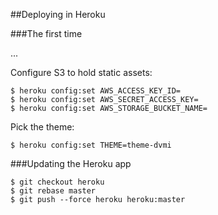 ##Deploying in Heroku

###The first time

...

Configure S3 to hold static assets:

    $ heroku config:set AWS_ACCESS_KEY_ID=
    $ heroku config:set AWS_SECRET_ACCESS_KEY=
    $ heroku config:set AWS_STORAGE_BUCKET_NAME=

Pick the theme:

    $ heroku config:set THEME=theme-dvmi

###Updating the Heroku app

    $ git checkout heroku
    $ git rebase master
    $ git push --force heroku heroku:master
